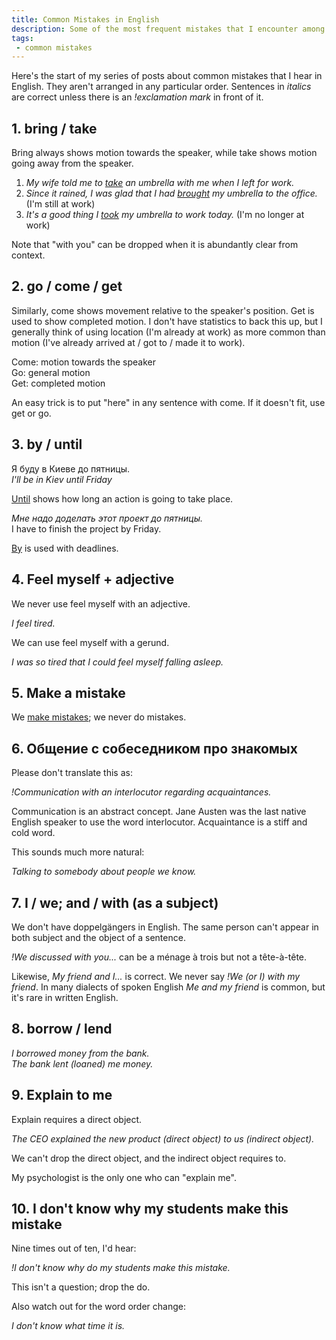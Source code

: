 ```yaml
---
title: Common Mistakes in English
description: Some of the most frequent mistakes that I encounter among Ukrainians, Russians and other Slavic speakers
tags:
 - common mistakes
---
```


Here's the start of my series of posts about common mistakes that I hear in English. They aren't arranged in any particular order. Sentences in *italics* are correct unless there is an *!exclamation mark* in front of it.

## 1. bring / take

Bring always shows motion towards the speaker, while take shows motion going away from the speaker.

1. *My wife told me to <u>take</u> an umbrella with me when I left for work.*        
2. *Since it rained, I was glad that I had <u>brought</u> my umbrella to the office.* (I'm still at work)   
3. *It's a good thing I <u>took</u> my umbrella to work today.* (I'm no longer at work)  

Note that "with you" can be dropped when it is abundantly clear from context.

## 2. go / come / get

Similarly, come shows movement relative to the speaker's position. Get is used to show completed motion. I don't have statistics to back this up, but I generally think of using location (I'm already at work) as more common than motion (I've already arrived at / got to / made it to work).

Come: motion towards the speaker  
Go: general motion  
Get: completed motion  

An easy trick is to put "here" in any sentence with come. If it doesn't fit, use get or go.

## 3. by / until

Я буду в Киеве до пятницы.  
*I'll be in Kiev until Friday*  

<u>Until</u> shows how long an action is going to take place.

*Мне надо доделать этот проект до пятницы.*  
I have to finish the project by Friday.  

<u>By</u> is used with deadlines.

## 4. Feel myself + adjective

We never use feel myself with an adjective.

*I feel tired.*

We can use feel myself with a gerund.

*I was so tired that I could feel myself falling asleep.*

## 5. Make a mistake  

We <u>make mistakes</u>; we never do mistakes.

## 6. Общение с собеседником про знакомых

Please don't translate this as:

*!Communication with an interlocutor regarding acquaintances.*

Communication is an abstract concept. Jane Austen was the last native English speaker to use the word interlocutor. Acquaintance is a stiff and cold word.

This sounds much more natural:

*Talking to somebody about people we know.*

## 7. I / we; and / with (as a subject)

We don't have doppelgängers in English. The same person can't appear in both subject and the object of a sentence.  

*!We discussed with you...* can be a ménage à trois but not a tête-à-tête.  

Likewise, *My friend and I...* is correct. We never say *!We (or I) with my friend*. In many dialects of spoken English *Me and my friend* is common, but it's rare in written English.

## 8. borrow / lend

*I borrowed money from the bank.*  
*The bank lent (loaned) me money.*

## 9. Explain to me

Explain requires a direct object.

*The CEO explained the new product (direct object) to us (indirect object).*

We can't drop the direct object, and the indirect object requires to.

My psychologist is the only one who can "explain me".   

## 10. I don't know why my students make this mistake

Nine times out of ten, I'd hear:

*!I don't know why do my students make this mistake.*

This isn't a question; drop the do.

Also watch out for the word order change:

*I don't know what time it is.*
